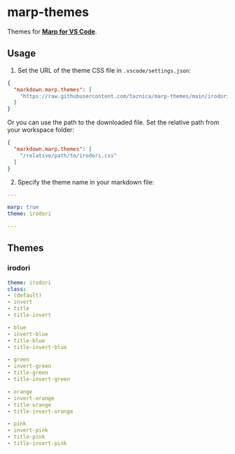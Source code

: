 # marp-themes
Themes for **[Marp for VS Code](https://github.com/marp-team/marp-vscode)**.


## Usage
1. Set the URL of the theme CSS file in `.vscode/settings.json`:

```json
{
  "markdown.marp.themes": [
    "https://raw.githubusercontent.com/taznica/marp-themes/main/irodori/irodori.css"
  ]
}
```

Or you can use the path to the downloaded file. Set the relative path from your workspace folder:

```json
{
  "markdown.marp.themes": [
    "/relative/path/to/irodori.css"
  ]
}
```


2. Specify the theme name in your markdown file:

```yml
---

marp: true
theme: irodori

---
```


## Themes
### irodori

```yml
theme: irodori
class:
- (default)
- invert
- title
- title-invert

- blue
- invert-blue
- title-blue
- title-invert-blue

- green
- invert-green
- title-green
- title-invert-green

- orange
- invert-orange
- title-orange
- title-invert-orange

- pink
- invert-pink
- title-pink
- title-invert-pink

```